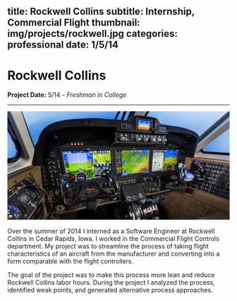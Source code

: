 title: Rockwell Collins
subtitle: Internship, Commercial Flight
thumbnail: img/projects/rockwell.jpg
categories: professional
date: 1/5/14
---
# Rockwell Collins
**Project Date:** 5/14 - *Freshman in College*

---

![cockpit](img/projects/rockwell-cockpit.jpg)

Over the summer of 2014 I interned as a Software Engineer at Rockwell Collins in Cedar Rapids, Iowa. I worked in the Commercial Flight Controls department. My project was to streamline the process of taking flight characteristics of an aircraft from the manufacturer and converting into a form comparable with the flight controllers.

The goal of the project was to make this process more lean and reduce Rockwell Collins labor hours. During the project I analyzed the process, identified weak points, and generated alternative process approaches.
